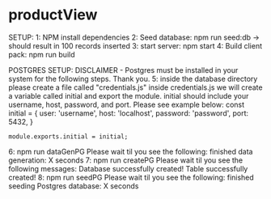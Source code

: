 # productView
SETUP:
1: NPM install dependencies
2: Seed database: npm run seed:db -> should result in 100 records inserted
3: start server: npm start
4: Build client pack: npm run build

POSTGRES SETUP:
DISCLAIMER - Postgres must be installed in your system for the following steps. Thank you.
5: inside the database directory please create a file called "credentials.js"
   inside credentials.js we will create a variable called initial and export the module.
   initial should include your username, host, password, and port. Please see example below:
    const initial = {
      user: 'username',
      host: 'localhost',
      password: 'password',
      port: 5432,
    }

    module.exports.initial = initial;
6: npm run dataGenPG
  Please wait til you see the following: finished data generation: X seconds
7: npm run createPG
  Please wait til you see the following messages: Database successfully created!
  Table successfully created!
8: npm run seedPG
  Please wait til you see the following: finished seeding Postgres database: X seconds

